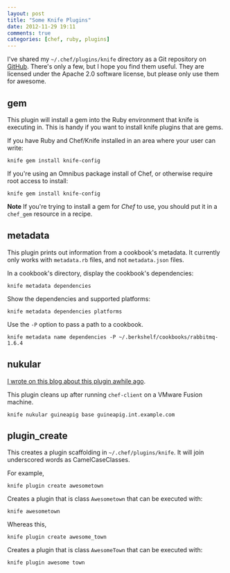 ```yaml
---
layout: post
title: "Some Knife Plugins"
date: 2012-11-29 19:11
comments: true
categories: [chef, ruby, plugins]
---
```


I've shared my `~/.chef/plugins/knife` directory as a Git repository
on [GitHub](https://github.com/jtimberman/chef-plugins-knife). There's
only a few, but I hope you find them useful. They are licensed under
the Apache 2.0 software license, but please only use them for awesome.

## gem

This plugin will install a gem into the Ruby environment that knife is
executing in. This is handy if you want to install knife plugins that
are gems.

If you have Ruby and Chef/Knife installed in an area where your user
can write:

```
knife gem install knife-config
```

If you're using an Omnibus package install of Chef, or otherwise
require root access to install:

```
knife gem install knife-config
```

**Note** If you're trying to install a gem for _Chef_ to use, you
  should put it in a `chef_gem` resource in a recipe.

## metadata

This plugin prints out information from a cookbook's metadata. It
currently only works with `metadata.rb` files, and not `metadata.json`
files.

In a cookbook's directory, display the cookbook's dependencies:

```
knife metadata dependencies
```

Show the dependencies and supported platforms:

```
knife metadata dependencies platforms
```

Use the `-P` option to pass a path to a cookbook.

```
knife metadata name dependencies -P ~/.berkshelf/cookbooks/rabbitmq-1.6.4
```

## nukular

[I wrote on this blog about this plugin awhile ago](http://jtimberman.housepub.org/blog/2012/02/15/testing-with-fission/).

This plugin cleans up after running `chef-client` on a VMware Fusion machine.

```
knife nukular guineapig base guineapig.int.example.com
```

## plugin_create

This creates a plugin scaffolding in `~/.chef/plugins/knife`. It will
join underscored words as CamelCaseClasses.

For example,

```
knife plugin create awesometown
```

Creates a plugin that is class `Awesometown` that can be executed with:

```
knife awesometown
```

Whereas this,

```
knife plugin create awesome_town
```

Creates a plugin that is class `AwesomeTown` that can be executed
with:

```
knife plugin awesome town
```
